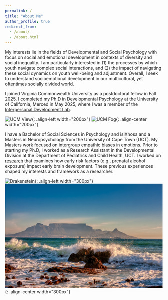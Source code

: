 ```yaml
---
permalink: /
title: "About Me"
author_profile: true
redirect_from: 
  - /about/
  - /about.html
---
```


My interests lie in the fields of Developmental and Social Psychology with focus on social and emotional development in contexts of diversity and social inequality. I am particularly interested in (1) the processes by which youth navigate complex social interactions, and (2) the impact of navigating these social dynamics on youth well-being and adjustment. Overall, I seek to understand socioemotional development in our multicultural, yet oftentimes socially divided world. 

I joined Virginia Commonwealth University as a postdoctoral fellow in Fall 2025. I completed my Ph.D in Developmental Psychology at the University of California, Merced in May 2025, where I was a member of the [Interpersonal Development Lab](https://idlab.ucmerced.edu).

![UCM View](/images/UCM_View.png){: .align-left width="200px"} ![UCM Fog](/images/UCM_Fog.png){: .align-center width="200px"}

I have a Bachelor of Social Sciences in Psychology and isiXhosa and a Masters in Neuropsychology from the University of Cape Town (UCT). My Masters work focused on intergroup empathic biases in emotions. Prior to starting my Ph.D, I worked as a Research Assistant in the Developmental Division at the Department of Pediatrics and Child Health, UCT. I worked on [research](https://bmjpaedsopen.bmj.com/content/bmjpo/2/1/e000282.full.pdf) that examines how early risk factors (e.g., prenatal alcohol exposure) impact early brain development. These previous experiences shaped my interests and framework as a researcher. 

![Drakenstein](/images/Drakenstein.png){: .align-left width="300px"}![View of Table Mountain](/images/Tablemountain.png){: .align-center width="300px"}







